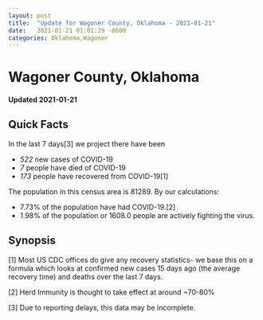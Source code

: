 ```yaml
---
layout: post
title:  "Update for Wagoner County, Oklahoma - 2021-01-21"
date:   2021-01-21 01:01:29 -0600
categories: Oklahoma,Wagoner
---
```


# Wagoner County, Oklahoma
#### Updated 2021-01-21

## Quick Facts

In the last 7 days[3] we project there have been
- *522* new cases of COVID-19
- *7* people have died of COVID-19
- *173* people have recovered from COVID-19[1]

The population in this census area is 81289. By our calculations:
- 7.73% of the population have had COVID-19.[2]
- 1.98% of the population or 1608.0 people are actively fighting the virus.

## Synopsis




[1] Most US CDC offices do give any recovery statistics- we base this on a formula which looks at confirmed new cases
15 days ago (the average recovery time) and deaths over the last 7 days.

[2] Herd Immunity is thought to take effect at around ~70-80%

[3] Due to reporting delays, this data may be incomplete.
 
    